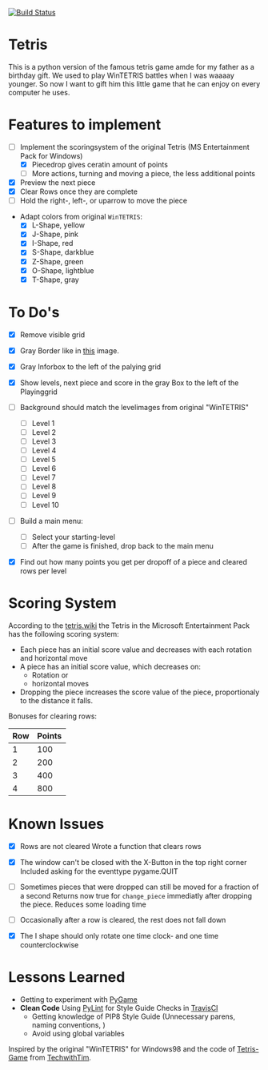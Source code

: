 [![Build Status](https://travis-ci.com/zwoefler/Tetris-Python-Game.svg?branch=master)](https://travis-ci.com/zwoefler/Tetris-Python-Game)

# Tetris
This is a python version of the famous tetris game amde for my father as a birthday gift. We used to play WinTETRIS battles when I was waaaay younger. So now I want to gift him this little game that he can enjoy on every computer he uses.


# Features to implement
- [ ] Implement the scoringsystem of the original Tetris (MS Entertainment Pack for Windows)
    - [X] Piecedrop gives ceratin amount of points
    - [ ] More actions, turning and moving a piece, the less additional points
- [X] Preview the next piece
- [X] Clear Rows once they are complete
- [ ] Hold the right-, left-, or uparrow to move the piece
- Adapt colors from original `WinTETRIS`:
    - [X] L-Shape, yellow
    - [x] J-Shape, pink
    - [x] I-Shape, red
    - [x] S-Shape, darkblue
    - [x] Z-Shape, green
    - [x] O-Shape, lightblue
    - [x] T-Shape, gray

# To Do's
- [X] Remove visible grid
- [X] Gray Border like in [this](https://classicreload.com/sites/default/files/tetris-for-windows.png) image.
- [X] Gray Inforbox to the left of the palying grid
- [X] Show levels, next piece and score in the gray Box to the left of the Playinggrid
- [ ] Background should match the levelimages from original "WinTETRIS"
    - [ ] Level 1
    - [ ] Level 2
    - [ ] Level 3
    - [ ] Level 4
    - [ ] Level 5
    - [ ] Level 6
    - [ ] Level 7
    - [ ] Level 8
    - [ ] Level 9
    - [ ] Level 10
- [ ] Build a main menu:
    - [ ] Select your starting-level
    - [ ] After the game is finished, drop back to the main menu
- [X] Find out how many points you get per dropoff of a piece and cleared rows per level


# Scoring System
According to the [tetris.wiki](https://tetris.wiki/Tetris_(Microsoft_Entertainment_Pack_for_Windows)) the Tetris in the Microsoft Entertainment Pack has the following scoring system:

- Each piece has an initial score value and decreases with each rotation and horizontal move
- A piece has an initial score value, which decreases on:
    - Rotation or
    - horizontal moves
- Dropping the piece increases the score value of the piece, proportionaly to the
distance it falls.

Bonuses for clearing rows:

|Row|Points|
|---|------|
| 1 | 100  |
| 2 | 200  |
| 3 | 400  |
| 4 | 800  |



# Known Issues
- [X] Rows are not cleared
Wrote a function that clears rows

- [X] The window can't be closed with the X-Button in the top right corner
Included asking for the eventtype pygame.QUIT

- [ ] Sometimes pieces that were dropped can still be moved for a fraction of a second
Returns now true for `change_piece` immediatly after dropping the piece. Reduces some loading time

- [ ] Occasionally after a row is cleared, the rest does not fall down

- [X] The I shape should only rotate one time clock- and one time counterclockwise


# Lessons Learned
- Getting to experiment with [PyGame](https://www.pygame.org/news)
- **Clean Code** Using [PyLint](https://www.pylint.org/) for Style Guide Checks in [TravisCI](https://travis-ci.com/)
    - Getting knowledge of PIP8 Style Guide (Unnecessary parens, naming conventions, )
    - Avoid using global variables



Inspired by the original "WinTETRIS" for Windows98 and the code of [Tetris-Game](https://github.com/techwithtim/Tetris-Game) from [TechwithTim](https://github.com/techwithtim).


